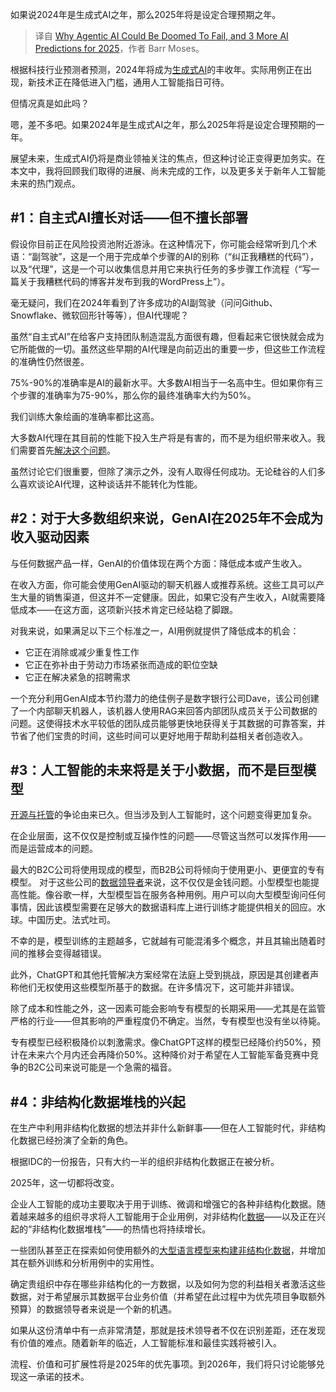 
<!--
title: 2025年AI的四个预测：自主式AI为何注定失败
cover: https://cdn.thenewstack.io/media/2024/12/0e884604-jake-walker-mpkqidpmyqu-unsplash-scaled.jpg
-->

如果说2024年是生成式AI之年，那么2025年将是设定合理预期之年。

> 译自 [Why Agentic AI Could Be Doomed To Fail, and 3 More AI Predictions for 2025](https://thenewstack.io/why-agentic-ai-could-be-doomed-to-fail-and-3-more-ai-predictions-for-2025/)，作者 Barr Moses。

根据科技行业预测者预测，2024年将成为[生成式AI](https://thenewstack.io/ebooks/generative-ai/how-generative-ai-transforms-software-development/)的丰收年。实际用例正在出现，新技术正在降低进入门槛，通用人工智能指日可待。

但情况真是如此吗？

嗯，差不多吧。如果2024年是生成式AI之年，那么2025年将是设定合理预期的一年。

展望未来，生成式AI仍将是商业领袖关注的焦点，但这种讨论正变得更加务实。在本文中，我将回顾我们取得的进展、尚未完成的工作，以及更多关于新年人工智能未来的热门观点。

## #1：自主式AI擅长对话——但不擅长部署

假设你目前正在风险投资池附近游泳。在这种情况下，你可能会经常听到几个术语：“副驾驶”，这是一个用于完成单个步骤的AI的别称（“纠正我糟糕的代码”），以及“代理”，这是一个可以收集信息并用它来执行任务的多步骤工作流程（“写一篇关于我糟糕代码的博客并发布到我的WordPress上”）。

毫无疑问，我们在2024年看到了许多成功的AI副驾驶（问问Github、Snowflake、微软回形针等等），但AI代理呢？

虽然“自主式AI”在给客户支持团队制造混乱方面很有趣，但看起来它很快就会成为它所能做的一切。虽然这些早期的AI代理是向前迈出的重要一步，但这些工作流程的准确性仍然很差。

75%-90%的准确率是AI的最新水平。大多数AI相当于一名高中生。但如果你有三个步骤的准确率为75-90%，那么你的最终准确率大约为50%。

我们训练大象绘画的准确率都比这高。

大多数AI代理在其目前的性能下投入生产将是有害的，而不是为组织带来收入。我们需要首先[解决这个问题](https://thenewstack.io/the-future-of-sql-conversational-hands-on-problem-solving/)。

虽然讨论它们很重要，但除了演示之外，没有人取得任何成功。无论硅谷的人们多么喜欢谈论AI代理，这种谈话并不能转化为性能。

## #2：对于大多数组织来说，GenAI在2025年不会成为收入驱动因素

与任何数据产品一样，GenAI的价值体现在两个方面：降低成本或产生收入。

在收入方面，你可能会使用GenAI驱动的聊天机器人或推荐系统。这些工具可以产生大量的销售渠道，但这并不一定健康。因此，如果它没有产生收入，AI就需要降低成本——在这方面，这项新兴技术肯定已经站稳了脚跟。

对我来说，如果满足以下三个标准之一，AI用例就提供了降低成本的机会：

- 它正在消除或减少重复性工作
- 它正在弥补由于劳动力市场紧张而造成的职位空缺
- 它正在解决紧急的招聘需求

一个充分利用GenAI成本节约潜力的绝佳例子是数字银行公司Dave，该公司创建了一个内部聊天机器人，该机器人使用RAG来回答内部团队成员关于公司数据的问题。这使得技术水平较低的团队成员能够更快地获得关于其数据的可靠答案，并节省了他们宝贵的时间，这些时间可以更好地用于帮助利益相关者创造收入。

## #3：人工智能的未来将是关于小数据，而不是巨型模型

[开源与托管](https://thenewstack.io/what-does-it-take-to-manage-hundreds-of-kubernetes-clusters/)的争论由来已久。但当涉及到人工智能时，这个问题变得更加复杂。

在企业层面，这不仅仅是控制或互操作性的问题——尽管这当然可以发挥作用——而是运营成本的问题。

最大的B2C公司将使用现成的模型，而B2B公司将倾向于使用更小、更便宜的专有模型。
对于这些公司的[数据领导者](https://thenewstack.io/the-next-wave-of-big-data-companies-in-the-age-of-chatgpt/)来说，这不仅仅是金钱问题。小型模型也能提高性能。像谷歌一样，大型模型旨在服务各种用例。用户可以向大型模型询问任何事情，因此该模型需要在足够大的数据语料库上进行训练才能提供相关的回应。水球。中国历史。法式吐司。

不幸的是，模型训练的主题越多，它就越有可能混淆多个概念，并且其输出随着时间的推移会变得越错误。

此外，ChatGPT和其他托管解决方案经常在法庭上受到挑战，原因是其创建者声称他们无权使用这些模型所基于的数据。在许多情况下，这可能并非错误。

除了成本和性能之外，这一因素可能会影响专有模型的长期采用——尤其是在监管严格的行业——但其影响的严重程度仍不确定。当然，专有模型也没有坐以待毙。

专有模型已经积极降价以刺激需求。像ChatGPT这样的模型已经降价约50%，预计在未来六个月内还会再降价50%。这种降价对于希望在人工智能军备竞赛中竞争的B2C公司来说可能是一个急需的福音。

## #4：非结构化数据堆栈的兴起

在生产中利用非结构化数据的想法并非什么新鲜事——但在人工智能时代，非结构化数据已经扮演了全新的角色。

根据IDC的一份报告，只有大约一半的组织非结构化数据正在被分析。

2025年，这一切都将改变。

企业人工智能的成功主要取决于用于训练、微调和增强它的各种非结构化数据。随着越来越多的组织寻求将人工智能用于企业用例，对非结构化[数据](https://thenewstack.io/your-data-stack-is-outdated-heres-how-to-future-proof-it/)——以及正在兴起的“非结构化数据堆栈”——的热情也将持续增长。

一些团队甚至正在探索如何使用额外的[大型语言模型来构建非结构化数据](https://thenewstack.io/automating-context-in-structured-data-for-llms/)，并增加其在额外训练和分析用例中的实用性。

确定贵组织中存在哪些非结构化的一方数据，以及如何为您的利益相关者激活这些数据，对于希望展示其数据平台业务价值（并希望在此过程中为优先项目争取额外预算）的数据领导者来说是一个新的机遇。

如果从这份清单中有一点非常清楚，那就是技术领导者不仅在识别差距，还在发现有价值的难点。随着新年的临近，人工智能标准和最佳实践将被引入。

流程、价值和可扩展性将是2025年的优先事项。到2026年，我们将只讨论能够兑现这一承诺的技术。
